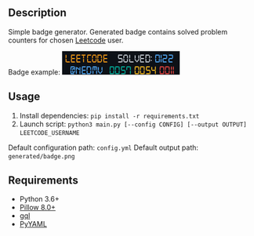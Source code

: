 
## Description

Simple badge generator. Generated badge contains solved problem counters for chosen [Leetcode](https://leetcode.com) user.

Badge example:
![Badge example](examples/badge.png)

## Usage
1. Install dependencies:
`pip install -r requirements.txt`
2. Launch script:
`python3 main.py [--config CONFIG] [--output OUTPUT] LEETCODE_USERNAME`

Default configuration path: `config.yml`
Default output path: `generated/badge.png`

## Requirements
- Python 3.6+
- [Pillow 8.0+](https://pillow.readthedocs.io/)
- [gql](https://github.com/graphql-python/gql)
- [PyYAML](https://pyyaml.org/)
